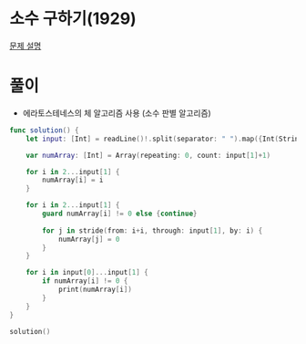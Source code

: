 # 소수 구하기(1929)
[문제 설명](https://www.acmicpc.net/problem/1929)

# 풀이
* 에라토스테네스의 체 알고리즘 사용 (소수 판별 알고리즘)
```swift
func solution() {
    let input: [Int] = readLine()!.split(separator: " ").map({Int(String($0))!})

    var numArray: [Int] = Array(repeating: 0, count: input[1]+1)

    for i in 2...input[1] {
        numArray[i] = i
    }

    for i in 2...input[1] {
        guard numArray[i] != 0 else {continue}
        
        for j in stride(from: i+i, through: input[1], by: i) {
            numArray[j] = 0
        }
    }

    for i in input[0]...input[1] {
        if numArray[i] != 0 {
            print(numArray[i])
        }
    }
}

solution()
```